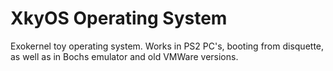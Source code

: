 XkyOS Operating System
======================

Exokernel toy operating system.
Works in PS2 PC's, booting from disquette, as well as in Bochs emulator and old VMWare versions.

